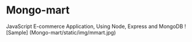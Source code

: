 # Mongo-mart
JavaScript E-commerce Application, Using Node, Express and MongoDB
![Sample] (Mongo-mart/static/img/mmart.jpg)
